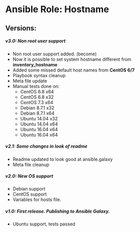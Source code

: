 Ansible Role: Hostname
=========

Versions:
------------
##### v3.0: Non root user support
- Non root user support added. (become)
- Now it is possible to set system hostname different from **inventory_hostname**
- Added some missed default host names from **CentOS 6/7**
- Playbook syntax cleanup
- Meta file update
- Manual tests done on:
  - CentOS 6.8 x64
  - CentOS 6.8 x32
  - CentOS 7.3 x64
  - Debian 8.7.1 x32
  - Debian 8.7.1 x64
  - Ubuntu 14.04 x32
  - Ubuntu 14.04 x64
  - Ubuntu 16.04 x64
  - Ubuntu 16.04 x64

##### v2.1: Some changes in look of readme
- Readme updated to look good at ansible.galaxy
- Meta file cleanup

##### v2.0: New OS support
- Debian support
- CentOS support
- Variables for hosts file.

##### v1.0: First release. Publishing to Ansible Galaxy.
 - Ubuntu support, tests passed
